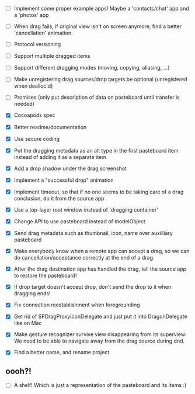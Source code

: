 - [ ] Implement some proper example apps! Maybe a 'contacts/chat' app and a 'photos' app
- [ ] When drag fails, if original view isn't on screen anymore, find a better 'cancellation' animation.
- [ ] Protocol versioning
- [ ] Support multiple dragged items
- [ ] Support different dragging modes (moving, copying, aliasing, ...)
- [ ] Make unregistering drag sources/drop targets be optional (unregistered when dealloc'd)
- [ ] Promises (only put description of data on pasteboard until transfer is needed)

- [X] Cocoapods spec
- [X] Better readme/documentation
- [X] Use secure coding
- [X] Put the dragging metadata as an alt type in the first pasteboard item instead
	  of adding it as a separate item
- [X] Add a drop shadow under the drag screenshot
- [X] Implement a "successful drop" animation
- [X] Implement timeout, so that if no one seems to be taking care of a drag conclusion,
      do it from the source app
- [X] Use a top-layer root window instead of 'dragging container'
- [X] Change API to use pasteboard instead of modelObject
- [X] Send drag metadata such as thumbnail, icon, name over auxilliary pasteboard
- [X] Make everybody know when a remote app can accept a drag, so we can do
	  cancellation/acceptance correctly at the end of a drag.
- [X] After the drag destination app has handled the drag, tell the source app
	  to restore the pasteboard!
- [X] If drop target doesn't accept drop, don't send the drop to it when dragging ends!
- [X] Fix connection reestablishment when foregrounding
- [X] Get rid of SPDragProxyIconDelegate and just put it into DragonDelegate like on Mac

- [X] Make gesture recognizer survive view disappearing from its superview.
	  We need to be able to navigate away from the drag source during dnd.
- [X] Find a better name, and rename project

## oooh?!

- [ ] A shelf! Which is just a representation of the pasteboard and its items :)